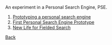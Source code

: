 
An experiment in a Personal Search Engine, PSE.

1. [Prototyping a personal search engine](/blog/2023/03/07/prototyping-a-personal-search-engine.md)
2. [First Personal Search Engine Prototype](/blog/2023/03/10/first-prototype-pse.md)
3. [New Life for Fielded Search](/blog/2025/04/10/New_Life_for_Fielded_Search.md)

[Back](./)

